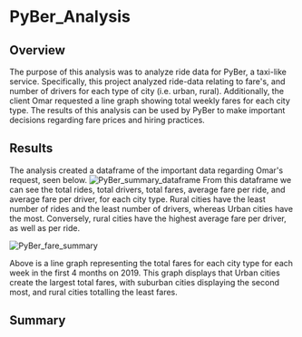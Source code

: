 # PyBer_Analysis

## Overview
The purpose of this analysis was to analyze ride data for PyBer, a taxi-like service.
Specifically, this project analyzed ride-data relating to fare's, and number of drivers for each type of city (i.e. urban, rural).
Additionally, the client Omar requested a line graph showing total weekly fares for each city type.
The results of this analysis can be used by PyBer to make important decisions regarding fare prices and hiring practices.

## Results
The analysis created a dataframe of the important data regarding Omar's request, seen below.
![PyBer_summary_dataframe](https://user-images.githubusercontent.com/96553988/152713422-17d90214-8380-4e95-9477-e7b3c3ec9f7c.png)
From this dataframe we can see the total rides, total drivers, total fares, average fare per ride, and average fare per driver, for each city type.
Rural cities have the least number of rides and the least number of drivers, whereas Urban cities have the most.
Conversely, rural cities have the highest average fare per driver, as well as per ride.

![PyBer_fare_summary](https://user-images.githubusercontent.com/96553988/152713708-7239b07e-f85f-4b46-afc4-61ed4782fc60.png)

Above is a line graph representing the total fares for each city type for each week in the first 4 months on 2019.
This graph displays that Urban cities create the largest total fares, with suburban cities displaying the second most, and rural cities totalling the least fares.

## Summary
